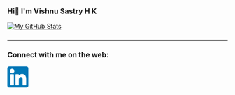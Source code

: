 ### Hi👋 I'm Vishnu Sastry H K 
[![My GitHub Stats](https://github-readme-stats.vercel.app/api/?username=VishnuSastryHK&count_private=true&theme=tokyonight&showicons=true)]()
###

<!--[![My GitHub Language Stats](https://github-readme-stats.vercel.app/api/top-langs/?username=VishnuSastryHK&langs_count=5&theme=tokyonight)]()
-->
<hr/>
<h3>Connect with me on the web:</h3>

<a href="https://www.linkedin.com/in/vishnu-sastry-h-k-52b219190/"><img src="/linkedin.png" align="left" height="48" width="48" ></a>
<!--! ![GitHub Logo](/linkedin.png)[Linkedin](https://www.linkedin.com/in/vishnu-sastry-h-k-52b219190/)
<!--
**VishnuSastryHK/VishnuSastryHK** is a ✨ _special_ ✨ repository because its `README.md` (this file) appears on your GitHub profile.

Here are some ideas to get you started:

- 🔭 I’m currently working on ...
- 🌱 I’m currently learning ...
- 👯 I’m looking to collaborate on ...
- 🤔 I’m looking for help with ...
- 💬 Ask me about ...
- 📫 How to reach me: ...
- 😄 Pronouns: ...
- ⚡ Fun fact: ...
-->

